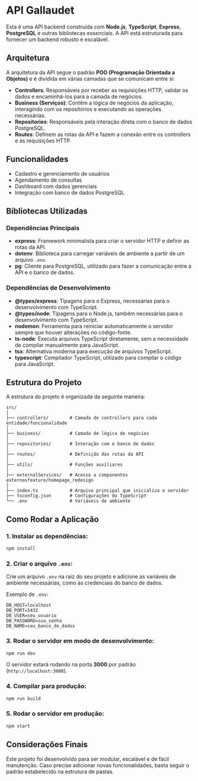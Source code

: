 # API Gallaudet

Esta é uma API backend construída com **Node.js**, **TypeScript**, **Express**, **PostgreSQL** e outras bibliotecas essenciais. A API está estruturada para fornecer um backend robusto e escalável.

## Arquitetura

A arquitetura da API segue o padrão **POO (Programação Orientada a Objetos)** e é dividida em várias camadas que se comunicam entre si:

- **Controllers**: Responsáveis por receber as requisições HTTP, validar os dados e encaminhá-los para a camada de negócios.
- **Business (Serviços)**: Contêm a lógica de negócios da aplicação, interagindo com os repositórios e executando as operações necessárias.
- **Repositories**: Responsáveis pela interação direta com o banco de dados PostgreSQL.
- **Routes**: Definem as rotas da API e fazem a conexão entre os controllers e as requisições HTTP.

## Funcionalidades

- Cadastro e gerenciamento de usuários
- Agendamento de consultas
- Dashboard com dados gerenciais
- Integração com banco de dados PostgreSQL

## Bibliotecas Utilizadas

### Dependências Principais

- **express**: Framework minimalista para criar o servidor HTTP e definir as rotas da API.
- **dotenv**: Biblioteca para carregar variáveis de ambiente a partir de um arquivo `.env`.
- **pg**: Cliente para PostgreSQL, utilizado para fazer a comunicação entre a API e o banco de dados.

### Dependências de Desenvolvimento

- **@types/express**: Tipagens para o Express, necessárias para o desenvolvimento com TypeScript.
- **@types/node**: Tipagens para o Node.js, também necessárias para o desenvolvimento com TypeScript.
- **nodemon**: Ferramenta para reiniciar automaticamente o servidor sempre que houver alterações no código-fonte.
- **ts-node**: Executa arquivos TypeScript diretamente, sem a necessidade de compilar manualmente para JavaScript.
- **tsx**: Alternativa moderna para execução de arquivos TypeScript.
- **typescript**: Compilador TypeScript, utilizado para compilar o código para JavaScript.

## Estrutura do Projeto

A estrutura do projeto é organizada da seguinte maneira:

```
src/
│
├── controllers/        # Camada de controllers para cada entidade/funcionalidade
│
├── business/           # Camada de lógica de negócios
│
├── repositories/       # Interação com o banco de dados
│
├── routes/             # Definição das rotas da API
│
├── utils/              # Funções auxiliares
│
├── externalServices/   # Acesso a componentes externosfeature/homepage_redesign
│
├── index.ts            # Arquivo principal que inicializa o servidor
├── tsconfig.json       # Configurações do TypeScript
└── .env                # Variáveis de ambiente
```

## Como Rodar a Aplicação

### 1. Instalar as dependências:

```bash
npm install
```

### 2. Criar o arquivo `.env`:

Crie um arquivo `.env` na raiz do seu projeto e adicione as variáveis de ambiente necessárias, como as credenciais do banco de dados.

Exemplo de `.env`:

```
DB_HOST=localhost
DB_PORT=5432
DB_USER=seu_usuario
DB_PASSWORD=sua_senha
DB_NAME=seu_banco_de_dados
```

### 3. Rodar o servidor em modo de desenvolvimento:

```bash
npm run dev
```

O servidor estará rodando na porta **3000** por padrão (`http://localhost:3000`).

### 4. Compilar para produção:

```bash
npm run build
```

### 5. Rodar o servidor em produção:

```bash
npm start
```

## Considerações Finais

Este projeto foi desenvolvido para ser modular, escalável e de fácil manutenção. Caso precise adicionar novas funcionalidades, basta seguir o padrão estabelecido na estrutura de pastas.

